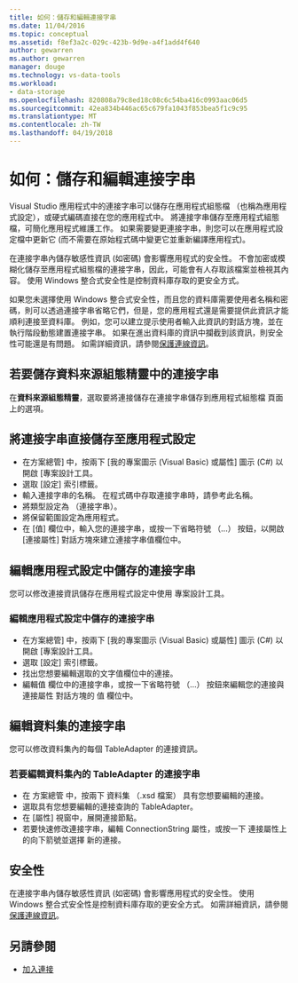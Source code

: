 ```yaml
---
title: 如何：儲存和編輯連接字串
ms.date: 11/04/2016
ms.topic: conceptual
ms.assetid: f8ef3a2c-029c-423b-9d9e-a4f1add4f640
author: gewarren
ms.author: gewarren
manager: douge
ms.technology: vs-data-tools
ms.workload:
- data-storage
ms.openlocfilehash: 820808a79c8ed18c08c6c54ba416c0993aac06d5
ms.sourcegitcommit: 42ea834b446ac65c679fa1043f853bea5f1c9c95
ms.translationtype: MT
ms.contentlocale: zh-TW
ms.lasthandoff: 04/19/2018
---
```

# <a name="how-to-save-and-edit-connection-strings"></a>如何：儲存和編輯連接字串
Visual Studio 應用程式中的連接字串可以儲存在應用程式組態檔 （也稱為應用程式設定），或硬式編碼直接在您的應用程式中。 將連接字串儲存至應用程式組態檔，可簡化應用程式維護工作。 如果需要變更連接字串，則您可以在應用程式設定檔中更新它 (而不需要在原始程式碼中變更它並重新編譯應用程式)。

在連接字串內儲存敏感性資訊 (如密碼) 會影響應用程式的安全性。 不會加密或模糊化儲存至應用程式組態檔的連接字串，因此，可能會有人存取該檔案並檢視其內容。 使用 Windows 整合式安全性是控制資料庫存取的更安全方式。

如果您未選擇使用 Windows 整合式安全性，而且您的資料庫需要使用者名稱和密碼，則可以透過連接字串省略它們，但是，您的應用程式還是需要提供此資訊才能順利連接至資料庫。 例如，您可以建立提示使用者輸入此資訊的對話方塊，並在執行階段動態建置連接字串。 如果在進出資料庫的資訊中攔截到該資訊，則安全性可能還是有問題。
如需詳細資訊，請參閱[保護連線資訊](/dotnet/framework/data/adonet/protecting-connection-information)。

## <a name="to-save-a-connection-string-from-within-the-data-source-configuration-wizard"></a>若要儲存資料來源組態精靈中的連接字串
在**資料來源組態精靈**，選取要將連接儲存在連接字串儲存到應用程式組態檔 頁面上的選項。

## <a name="to-save-a-connection-string-directly-into-application-settings"></a>將連接字串直接儲存至應用程式設定
- 在方案總管] 中，按兩下 [我的專案圖示 (Visual Basic) 或屬性] 圖示 (C#) 以開啟 [專案設計工具。
- 選取 [設定] 索引標籤。
- 輸入連接字串的名稱。 在程式碼中存取連接字串時，請參考此名稱。
- 將類型設定為 （連接字串）。
- 將保留範圍設定為應用程式。
- 在 [值] 欄位中，輸入您的連接字串，或按一下省略符號 （...） 按鈕，以開啟 [連接屬性] 對話方塊來建立連接字串值欄位中。

## <a name="editing-connection-strings-stored-in-application-settings"></a>編輯應用程式設定中儲存的連接字串
您可以修改連接資訊儲存在應用程式設定中使用 專案設計工具。

### <a name="to-edit-a-connection-string-stored-in-application-settings"></a>編輯應用程式設定中儲存的連接字串
- 在方案總管] 中，按兩下 [我的專案圖示 (Visual Basic) 或屬性] 圖示 (C#) 以開啟 [專案設計工具。
- 選取 [設定] 索引標籤。
- 找出您想要編輯選取的文字值欄位中的連接。
- 編輯值 欄位中的連接字串，或按一下省略符號 （...） 按鈕來編輯您的連接與連接屬性 對話方塊的 值 欄位中。

## <a name="editing-connection-strings-for-datasets"></a>編輯資料集的連接字串
您可以修改資料集內的每個 TableAdapter 的連接資訊。

### <a name="to-edit-a-connection-string-for-a-tableadapter-in-a-dataset"></a>若要編輯資料集內的 TableAdapter 的連接字串
- 在 方案總管 中，按兩下 資料集 （.xsd 檔案） 具有您想要編輯的連接。
- 選取具有您想要編輯的連接查詢的 TableAdapter。
- 在 [屬性] 視窗中，展開連接節點。
- 若要快速修改連接字串，編輯 ConnectionString 屬性，或按一下 連接屬性上的向下箭號並選擇 新的連接。

## <a name="security"></a>安全性
在連接字串內儲存敏感性資訊 (如密碼) 會影響應用程式的安全性。 使用 Windows 整合式安全性是控制資料庫存取的更安全方式。
如需詳細資訊，請參閱[保護連線資訊](/dotnet/framework/data/adonet/protecting-connection-information)。

## <a name="see-also"></a>另請參閱

- [加入連接](../data-tools/add-new-connections.md)